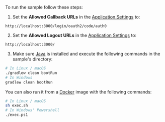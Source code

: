 <!-- markdownlint-disable MD031 MD041 -->

To run the sample follow these steps:

1) Set the **Allowed Callback URLs** in the <a href="$manage_url/#/applications/$account.clientId/settings" target="_blank">Application Settings</a> to:
```text
http://localhost:3000/login/oauth2/code/auth0
```

2) Set the **Allowed Logout URLs** in the <a href="$manage_url/#/applications/$account.clientId/settings" target="_blank">Application Settings</a> to:
```text
http://localhost:3000/
```

3) Make sure <a href="http://www.oracle.com/technetwork/java/javase/downloads/" target="_blank">Java</a> is installed and execute the following commands in the sample's directory:

```bash
# In Linux / macOS
./gradlew clean bootRun
# In Windows
gradlew clean bootRun
```

You can also run it from a <a href="https://www.docker.com" target="_blank">Docker</a> image with the following commands:

```bash
# In Linux / macOS
sh exec.sh
# In Windows' Powershell
./exec.ps1
```